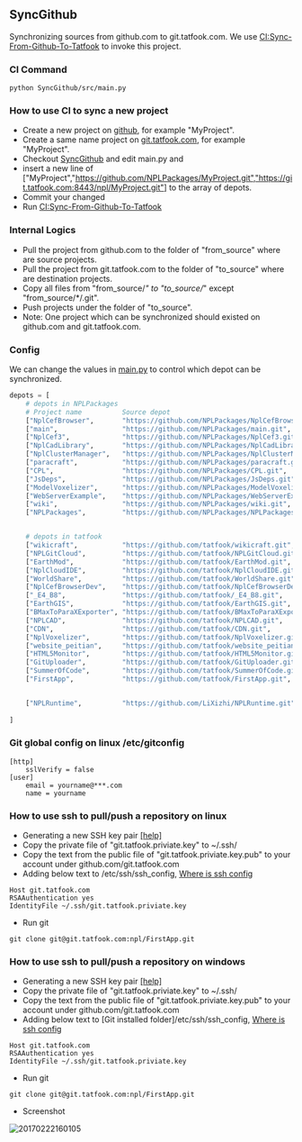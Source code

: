 ## SyncGithub
Synchronizing sources from github.com to git.tatfook.com.
We use [CI:Sync-From-Github-To-Tatfook](http://ci.paraengine.com/job/Sync-From-Github-To-Tatfook/) to invoke this project.
### CI Command
```
python SyncGithub/src/main.py
```
### How to use CI to sync a new project
- Create a new project on [github](https://github.com/NPLPackages), for example "MyProject".
- Create a same name project on [git.tatfook.com](https://git.tatfook.com:8443/npl), for example "MyProject".
- Checkout [SyncGithub](https://git.tatfook.com:8443/npl/SyncGithub) and edit main.py and
- insert a new line of ["MyProject","https://github.com/NPLPackages/MyProject.git","https://git.tatfook.com:8443/npl/MyProject.git"] to the array of depots.
- Commit your changed
- Run [CI:Sync-From-Github-To-Tatfook](http://ci.paraengine.com/job/Sync-From-Github-To-Tatfook/)

### Internal Logics
- Pull the project from github.com to the folder of "from_source" where are source projects.
- Pull the project from git.tatfook.com to the folder of "to_source" where are destination projects.
- Copy all files from "from_source/*" to "to_source/*" except "from_source/*/.git".
- Push projects under the folder of "to_source".
- Note: One project which can be synchronized should existed on github.com and git.tatfook.com.

### Config
We can change the values in [main.py](https://git.tatfook.com:8443/npl/SyncGithub/blob/master/src/main.py) to control which depot can be synchronized.
```python
depots = [
	# depots in NPLPackages
	# Project name			Source depot													Dest depot
	["NplCefBrowser",		"https://github.com/NPLPackages/NplCefBrowser.git",				"git@git.tatfook.com:npl/NplCefBrowser.git"],
	["main",				"https://github.com/NPLPackages/main.git",						"git@git.tatfook.com:npl/main.git"],
	["NplCef3",				"https://github.com/NPLPackages/NplCef3.git",					"git@git.tatfook.com:npl/NplCef3.git"],
	["NplCadLibrary",		"https://github.com/NPLPackages/NplCadLibrary.git",				"git@git.tatfook.com:npl/NplCadLibrary.git"],
	["NplClusterManager",	"https://github.com/NPLPackages/NplClusterManager.git",			"git@git.tatfook.com:npl/NplClusterManager.git"],
	["paracraft",			"https://github.com/NPLPackages/paracraft.git",					"git@git.tatfook.com:npl/paracraft.git"],
	["CPL",					"https://github.com/NPLPackages/CPL.git",						"git@git.tatfook.com:npl/CPL.git"],
	["JsDeps",				"https://github.com/NPLPackages/JsDeps.git",					"git@git.tatfook.com:npl/JsDeps.git"],
	["ModelVoxelizer",		"https://github.com/NPLPackages/ModelVoxelizer.git",			"git@git.tatfook.com:npl/ModelVoxelizer.git"],
	["WebServerExample",	"https://github.com/NPLPackages/WebServerExample.git",			"git@git.tatfook.com:npl/WebServerExample.git"],
	["wiki",				"https://github.com/NPLPackages/wiki.git",						"git@git.tatfook.com:npl/wiki.git"],
	["NPLPackages",			"https://github.com/NPLPackages/NPLPackages.git",				"git@git.tatfook.com:npl/NPLPackages.git"],


	# depots in tatfook
	["wikicraft",			"https://github.com/tatfook/wikicraft.git",						"git@git.tatfook.com:npl/wikicraft.git"],
	["NPLGitCloud",			"https://github.com/tatfook/NPLGitCloud.git",					"git@git.tatfook.com:npl/NPLGitCloud.git"],
	["EarthMod",			"https://github.com/tatfook/EarthMod.git",						"git@git.tatfook.com:npl/EarthMod.git"],
	["NplCloudIDE",			"https://github.com/tatfook/NplCloudIDE.git",					"git@git.tatfook.com:npl/NplCloudIDE.git"],
	["WorldShare",			"https://github.com/tatfook/WorldShare.git",					"git@git.tatfook.com:npl/WorldShare.git"],
	["NplCefBrowserDev",	"https://github.com/tatfook/NplCefBrowserDev.git",				"git@git.tatfook.com:npl/NplCefBrowserDev.git"],
	["_E4_B8",				"https://github.com/tatfook/_E4_B8.git",						"git@git.tatfook.com:npl/_E4_B8.git"],
	["EarthGIS",			"https://github.com/tatfook/EarthGIS.git",						"git@git.tatfook.com:npl/EarthGIS.git"],
	["BMaxToParaXExporter",	"https://github.com/tatfook/BMaxToParaXExporter.git",			"git@git.tatfook.com:npl/BMaxToParaXExporter.git"],
	["NPLCAD",				"https://github.com/tatfook/NPLCAD.git",						"git@git.tatfook.com:npl/NPLCAD.git"],
	["CDN",					"https://github.com/tatfook/CDN.git",							"git@git.tatfook.com:npl/CDN.git"],
	["NplVoxelizer",		"https://github.com/tatfook/NplVoxelizer.git",					"git@git.tatfook.com:npl/NplVoxelizer.git"],
	["website_peitian",		"https://github.com/tatfook/website_peitian.git",				"git@git.tatfook.com:npl/website_peitian.git"],
	["HTML5Monitor",		"https://github.com/tatfook/HTML5Monitor.git",					"git@git.tatfook.com:npl/HTML5Monitor.git"],
	["GitUploader",			"https://github.com/tatfook/GitUploader.git",					"git@git.tatfook.com:npl/GitUploader.git"],
	["SummerOfCode",		"https://github.com/tatfook/SummerOfCode.git",					"git@git.tatfook.com:npl/SummerOfCode.git"],
	["FirstApp",			"https://github.com/tatfook/FirstApp.git",						"git@git.tatfook.com:npl/FirstApp.git"],


	["NPLRuntime",			"https://github.com/LiXizhi/NPLRuntime.git",					"git@git.tatfook.com:npl/NPLRuntime.git"],
	
]
```

### Git global config on linux /etc/gitconfig
```
[http]
    sslVerify = false
[user]
    email = yourname@***.com
    name = yourname

```
### How to use ssh to pull/push a repository on linux
- Generating a new SSH key pair [[help]](https://help.github.com/articles/connecting-to-github-with-ssh/)
- Copy the private file of "git.tatfook.priviate.key" to ~/.ssh/
- Copy the text from the public file of "git.tatfook.priviate.key.pub" to your account under github.com/git.tatfook.com
- Adding below text to /etc/ssh/ssh_config, [Where is ssh config](https://linux.die.net/man/5/ssh_config)
```
Host git.tatfook.com
RSAAuthentication yes
IdentityFile ~/.ssh/git.tatfook.priviate.key
 ```
- Run git
```
git clone git@git.tatfook.com:npl/FirstApp.git
```

### How to use ssh to pull/push a repository on windows
- Generating a new SSH key pair [[help]](https://help.github.com/articles/connecting-to-github-with-ssh/)
- Copy the private file of "git.tatfook.priviate.key" to ~/.ssh/
- Copy the text from the public file of "git.tatfook.priviate.key.pub" to your account under github.com/git.tatfook.com
- Adding below text to [Git installed folder]/etc/ssh/ssh_config, [Where is ssh config](https://linux.die.net/man/5/ssh_config)
```
Host git.tatfook.com
RSAAuthentication yes
IdentityFile ~/.ssh/git.tatfook.priviate.key
 ```
- Run git
```
git clone git@git.tatfook.com:npl/FirstApp.git
```
- Screenshot

![20170222160105](https://cloud.githubusercontent.com/assets/5885941/23205842/50cbc52a-f926-11e6-9bc1-f423d41fa477.jpg)
